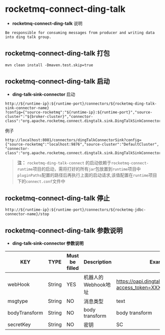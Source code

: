 # rocketmq-connect-ding-talk
* **rocketmq-connect-ding-talk** 说明
```
Be responsible for consuming messages from producer and writing data into ding talk group.
```

## rocketmq-connect-ding-talk 打包
```
mvn clean install -Dmaven.test.skip=true
```

## rocketmq-connect-ding-talk 启动

* **ding-talk-sink-connector** 启动

```
http://${runtime-ip}:${runtime-port}/connectors/${rocketmq-ding-talk-sink-connector-name}
?config={"source-rocketmq":"${runtime-ip}:${runtime-port}","source-cluster":"${broker-cluster}","connector-class":"org.apache.rocketmq.connect.dingtalk.sink.DingTalkSinkConnector",“webHook”:"${webHook}",msgtype”:"${msgtype}"}
```

例子 
```
http://localhost:8081/connectors/dingTalkConnectorSink?config={"source-rocketmq":"localhost:9876","source-cluster":"DefaultCluster",
"connector-class":"org.apache.rocketmq.connect.dingtalk.sink.DingTalkSinkConnector","webHook":"192.168.1.2","msgtype":"text"}
```

>**注：** `rocketmq-ding-talk-connect` 的启动依赖于`rocketmq-connect-runtime`项目的启动，需将打好的所有`jar`包放置到`runtime`项目中`pluginPaths`配置的路径后再执行上面的启动请求,该值配置在`runtime`项目下的`connect.conf`文件中

## rocketmq-connect-ding-talk 停止

```
http://${runtime-ip}:${runtime-port}/connectors/${rocketmq-jdbc-connector-name}/stop
```

## rocketmq-connect-ding-talk 参数说明
* **ding-talk-sink-connector 参数说明**

|         KEY            |  TYPE   | Must be filled | Description | Example                                                  
|------------------------|---------|----------------|-----------|----------------------------------------------------------|
|webHook                 | String  | YES            | 机器人的Webhook地址 | https://oapi.dingtalk.com/robot/send?access_token=XXXXXX |
|msgtype                 | String  | NO             | 消息类型      | text                                                     |
|bodyTransform           | String  | NO             | body transform     | body transform                                                     |
|secretKey               | String  | NO             | 密钥        | SC                                                       |

